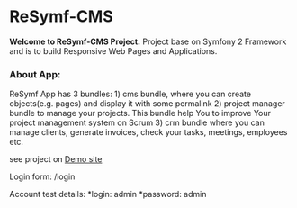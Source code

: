 ReSymf-CMS
========================
<b>Welcome to ReSymf-CMS Project.</b> Project base on Symfony 2 Framework and is to build Responsive Web Pages and Applications.

<h3>About App:</h3>
ReSymf App has 3 bundles:
 1) cms bundle, where you can create objects(e.g. pages) and display it with some permalink
 2) project manager bundle to manage your projects. This bundle help You to improve Your project management system on Scrum
 3) crm bundle where you can manage clients, generate invoices, check your tasks, meetings, employees etc.

see project on <a target="_blank" href="http://resymf-cms.dev.bizneslan.pl/admin">Demo site</a>

Login form: /login

Account test details:
*login: admin
*password: admin


